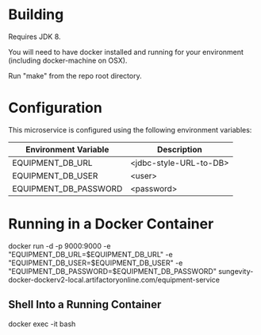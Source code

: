 Building
========

Requires JDK 8.

You will need to have docker installed and running for your environment (including docker-machine on OSX).

Run "make" from the repo root directory. 

Configuration
=============
This microservice is configured using the following environment variables:

| Environment Variable  | Description                  |
|-----------------------|------------------------------|
| EQUIPMENT_DB_URL      | &lt;jdbc-style-URL-to-DB&gt; |
| EQUIPMENT_DB_USER     | &lt;user&gt;                 |
| EQUIPMENT_DB_PASSWORD | &lt;password&gt;             |

Running in a Docker Container
=============================

docker run -d -p 9000:9000 -e "EQUIPMENT_DB_URL=$EQUIPMENT_DB_URL" -e "EQUIPMENT_DB_USER=$EQUIPMENT_DB_USER" -e "EQUIPMENT_DB_PASSWORD=$EQUIPMENT_DB_PASSWORD" sungevity-docker-dockerv2-local.artifactoryonline.com/equipment-service

Shell Into a Running Container
------------------------------
docker exec -it <container-id> bash 
